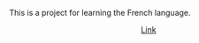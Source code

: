 This is a project for learning the French language.
<p align="center">
  <a href="https://french-fluency.vercel.app/" target="blank">Link</a>
</p>
